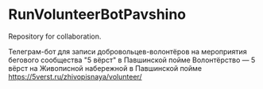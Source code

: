 # RunVolunteerBotPavshino
Repository for collaboration.

Телеграм-бот для записи добровольцев-волонтёров на мероприятия бегового сообщества "5 вёрст" в Павшинской пойме
Волонтёрство — 5 вёрст на Живописной набережной в Павшинской пойме https://5verst.ru/zhivopisnaya/volunteer/
